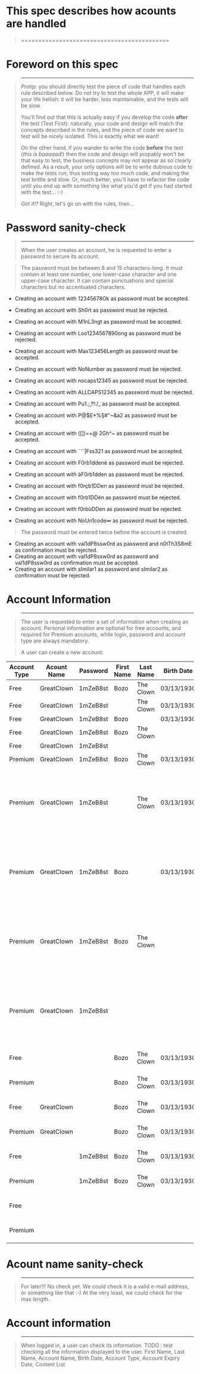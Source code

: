 # This spec describes how acounts are handled
>===========================================


# Foreword on this spec
>---------------------

> *Protip:* you should directly test the piece of code that handles each
> rule described below.
> Do not try to test the whole APP, it will make your life hellish: it
> will be harder, less maintainable, and the tests will be slow.
>
> You'll find out that this is actually easy if you develop the code
> **after** the test (Test First): naturally, your code and design will
> match the concepts described in the rules, and the piece of code we
> want to test will be nicely isolated. This is exactly what we want!
>
> On the other hand, if you wander to write the code **before** the test
> (*this is baaaaad*!) then the code and design will propably won't be
> that easy to test, the business concepts may not appear as so clearly
> defined. As a result, your only options will be to write dubious code
> to make the tests run, thus testing way too much code, and making the
> test brittle and slow.
> Or, much better, you'll have to refactor the code until you end up
> with something like what you'd get if you had started with the
> test... :-)
>
> *Got it!?* Right, let's go on with the rules, then...


# Password sanity-check
>---------------------
> When the user creates an account, he is requested to enter a password
> to secure its account.

> The password must be between 8 and 15 characters-long.
> It must contain at least one number, one lower-case character and one
> upper-case character.
> It can contain ponctuations and special characters but no accentuated
> characters.

* Creating an account with 12345678Ok as password must be accepted.
* Creating an account with Sh0rt as password must be rejected.
* Creating an account with M1nL3ngt as password must be accepted.
* Creating an account with Loo1234567890ong as password must be rejected.
* Creating an account with Max123456Length as password must be accepted.
* Creating an account with NoNumber as password must be rejected.
* Creating an account with nocaps12345 as password must be rejected.
* Creating an account with ALLCAPS12345 as password must be rejected.
* Creating an account with Pu1\.;,?\!:/_ as password must be accepted.
* Creating an account with P@$£\*%§\#"~&a2 as password must be accepted.


* Creating an account with \(\[\]\)=\+@ 2Gh^~ as password must be accepted.

* Creating an account with ¨'\`|Fss321 as password must be accepted.
* Creating an account with F0rb1ddenè as password must be rejected.
* Creating an account with àF0rb1dden as password must be rejected.
* Creating an account with f0rçb1DDen as password must be rejected.
* Creating an account with f0rb1DDén as password must be rejected.
* Creating an account with f0rbùDDen as password must be rejected.
* Creating an account with NoUn1code∞ as password must be rejected.

> The password must be entered twice before the account is created.

* Creating an account with val1dP8ssw0rd as password and n0tTh3S8mE as confirmation must be rejected.
* Creating an account with val1dP8ssw0rd as password and val1dP8ssw0rd as confirmation must be accepted.
* Creating an account with sImilar1 as password and sImilar2 as confirmation must be rejected.


# Account Information
>-------------------

> The user is requested to enter a set of information when creating an
> account.
> Personal information are optional for free accounts, and required for
> Premium accounts, while login, password and account type are always
> mandatory.

>A user can create a new account:

| Account Type | Acount Name |   Password   | First Name | Last Name | Birth Date | Creation allowed                                                      |
|--------------|-------------|--------------|------------|-----------|------------|-----------------------------------------------------------------------|
| Free         | GreatClown  | 1mZeB8st     | Bozo       | The Clown | 03/13/1930 | yes                                                                   |
| Free         | GreatClown  | 1mZeB8st     |            | The Clown | 03/13/1930 | yes                                                                   |
| Free         | GreatClown  | 1mZeB8st     | Bozo       |           | 03/13/1930 | yes                                                                   |
| Free         | GreatClown  | 1mZeB8st     | Bozo       | The Clown |            | yes                                                                   |
| Free         | GreatClown  | 1mZeB8st     |            |           |            | yes                                                                   |
| Premium      | GreatClown  | 1mZeB8st     | Bozo       | The Clown | 03/13/1930 | yes                                                                   |
| Premium      | GreatClown  | 1mZeB8st     |            | The Clown | 03/13/1930 | Premium users must provide first name, last name and birth date       |
| Premium      | GreatClown  | 1mZeB8st     | Bozo       |           | 03/13/1930 | Premium users must provide first name, last name and birth date       |
| Premium      | GreatClown  | 1mZeB8st     | Bozo       | The Clown |            | Premium users must provide first name, last name and birth date       |
| Premium      | GreatClown  | 1mZeB8st     |            |           |            | Premium users must provide first name, last name and birth date       |
| Free         |             |              | Bozo       | The Clown | 03/13/1930 | Account Name is required                                              |
| Premium      |             |              | Bozo       | The Clown | 03/13/1930 | Account Name is required                                              |
| Free         | GreatClown  |              | Bozo       | The Clown | 03/13/1930 | Password is required                                                  |
| Premium      | GreatClown  |              | Bozo       | The Clown | 03/13/1930 | Password is required                                                  |
| Free         |             | 1mZeB8st     | Bozo       | The Clown | 03/13/1930 | Account Name is required                                              |
| Premium      |             | 1mZeB8st     | Bozo       | The Clown | 03/13/1930 | Account Name is required                                              |
| Free         |             |              |            |           |            | Account Name is required                                              |
| Premium      |             |              |            |           |            | Account Name is required                                              |


# Acount name sanity-check
>------------------------

> For later!!! No check yet. We could check it is a valid e-mail
> address, or something like that :-)
> At the very least, we could check for the max length.


# Account information
>-------------------

> When logged in, a user can check its information.
> TODO : test checking all the information displayed to the user.
> First Name, Last Name, Account Name, Birth Date, Account Type, Account Expiry Date, Content List
